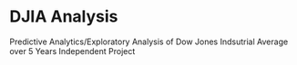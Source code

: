 # DJIA Analysis
Predictive Analytics/Exploratory Analysis of Dow Jones Indsutrial Average over 5 Years
Independent Project
